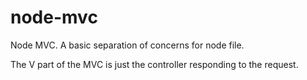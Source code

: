 # node-mvc
Node MVC. A basic separation of concerns for node file.

The V part of the MVC is just the controller responding to the request.

